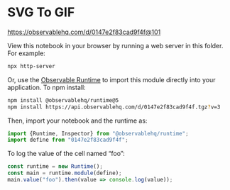 # SVG To GIF

https://observablehq.com/d/0147e2f83cad9f4f@101

View this notebook in your browser by running a web server in this folder. For
example:

~~~sh
npx http-server
~~~

Or, use the [Observable Runtime](https://github.com/observablehq/runtime) to
import this module directly into your application. To npm install:

~~~sh
npm install @observablehq/runtime@5
npm install https://api.observablehq.com/d/0147e2f83cad9f4f.tgz?v=3
~~~

Then, import your notebook and the runtime as:

~~~js
import {Runtime, Inspector} from "@observablehq/runtime";
import define from "0147e2f83cad9f4f";
~~~

To log the value of the cell named “foo”:

~~~js
const runtime = new Runtime();
const main = runtime.module(define);
main.value("foo").then(value => console.log(value));
~~~

